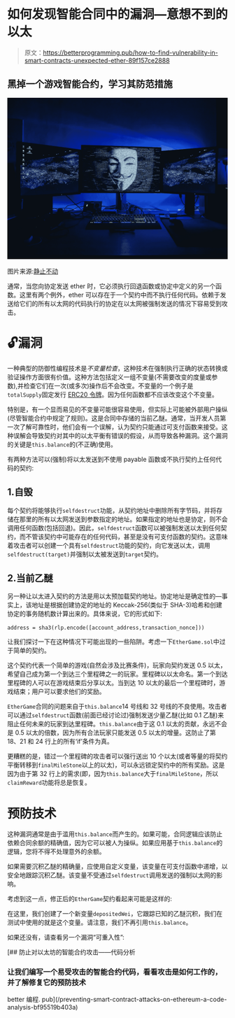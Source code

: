 # 如何发现智能合同中的漏洞—意想不到的以太

> 原文：<https://betterprogramming.pub/how-to-find-vulnerability-in-smart-contracts-unexpected-ether-89f157ce2888>

## 黑掉一个游戏智能合约，学习其防范措施

![](img/863624365aabec6a6bc56d231e37e354.png)

图片来源:[静止不动](https://unsplash.com/@stillnes_in_motion)

通常，当您向协定发送 ether 时，它必须执行回退函数或协定中定义的另一个函数。这里有两个例外，ether 可以存在于一个契约中而不执行任何代码。依赖于发送给它们的所有以太网的代码执行的协定在以太网被强制发送的情况下容易受到攻击。

# 🔓漏洞

一种典型的防御性编程技术是*不变量检查*，这种技术在强制执行正确的状态转换或验证操作方面很有价值。这种方法包括定义一组不变量(不需要改变的度量或参数),并检查它们在一次(或多次)操作后不会改变。不变量的一个例子是`totalSupply`固定发行 [ERC20 令牌](https://github.com/ethereum/EIPs/blob/master/EIPS/eip-20.md)。因为任何函数都不应该改变这个不变量。

特别是，有一个显而易见的不变量可能很容易使用，但实际上可能被外部用户操纵(尽管智能合约中规定了规则)。这是合同中存储的当前乙醚。通常，当开发人员第一次了解可靠性时，他们会有一个误解，认为契约只能通过可支付函数来接受。这种误解会导致契约对其中的以太平衡有错误的假设，从而导致各种漏洞。这个漏洞的关键是`this.balance`的(不正确)使用。

有两种方法可以(强制)将以太发送到不使用 payable 函数或不执行契约上任何代码的契约:

## 1.自毁

每个契约将能够执行`selfdestruct`功能，从契约地址中删除所有字节码，并将存储在那里的所有以太网发送到参数指定的地址。如果指定的地址也是协定，则不会调用任何函数(包括回退)。因此，`selfdestruct`函数可以被强制发送以太到任何契约，而不管该契约中可能存在的任何代码，甚至是没有可支付函数的契约。这意味着攻击者可以创建一个具有`selfdestruct`功能的契约，向它发送以太，调用`selfdestruct(target)`并强制以太被发送到`target`契约。

## 2.当前乙醚

另一种让以太进入契约的方法是用以太预加载契约地址。协定地址是确定性的—事实上，该地址是根据创建协定的地址的 Keccak-256(类似于 SHA-3)哈希和创建协定的事务随机数计算出来的。具体来说，它的形式如下:

```
address = sha3(rlp.encode([account_address,transaction_nonce]))
```

让我们探讨一下在这种情况下可能出现的一些陷阱。考虑一下`EtherGame.sol`中过于简单的契约。

这个契约代表一个简单的游戏(自然会涉及比赛条件)，玩家向契约发送 0.5 以太，希望自己成为第一个到达三个里程碑之一的玩家。里程碑以以太命名。第一个到达里程碑的人可以在游戏结束后分享以太。当到达 10 以太的最后一个里程碑时，游戏结束；用户可以要求他们的奖励。

`EtherGame`合同的问题来自于`this.balance`14 号线和 32 号线的不良使用。攻击者可以通过`selfdestruct`函数(前面已经讨论过)强制发送少量乙醚(比如 0.1 乙醚)来阻止任何未来的玩家到达里程碑。`this.balance`由于这 0.1 以太的贡献，永远不会是 0.5 以太的倍数，因为所有合法玩家只能发送 0.5 以太的增量。这防止了第 18、21 和 24 行上的所有‘if’条件为真。

更糟糕的是，错过一个里程碑的攻击者可以强行送出 10 个以太(或者等量的将契约平衡转移到`finalMileStone`以上的以太)，可以永远锁定契约中的所有奖励。这是因为由于第 32 行上的需求(即，因为`this.balance`大于`finalMileStone`，所以`claimReward`功能将总是恢复。

# 预防技术

这种漏洞通常是由于滥用`this.balance`而产生的。如果可能，合同逻辑应该防止依赖合同余额的精确值，因为它可以被人为操纵。如果应用基于`this.balance`的逻辑，您将不得不处理意外的余额。

如果需要沉积乙醚的精确量，应使用自定义变量，该变量在可支付函数中递增，以安全地跟踪沉积乙醚。该变量不受通过`selfdestruct`调用发送的强制以太网的影响。

考虑到这一点，修正后的`EtherGame`契约看起来可能是这样的:

在这里，我们创建了一个新变量`depositedWei`，它跟踪已知的乙醚沉积，我们在测试中使用的就是这个变量。请注意，我们不再引用`this.balance`。

如果还没有，请查看另一个漏洞“可重入性”:

[](/preventing-smart-contract-attacks-on-ethereum-a-code-analysis-bf95519b403a) [## 防止对以太坊的智能合约攻击——代码分析

### 让我们编写一个易受攻击的智能合约代码，看看攻击是如何工作的，并了解修复它的预防技术

better 编程. pub](/preventing-smart-contract-attacks-on-ethereum-a-code-analysis-bf95519b403a)